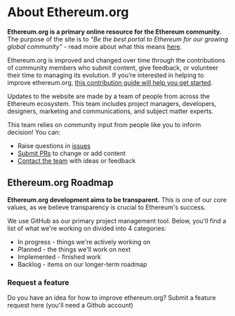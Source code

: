 # About Ethereum.org

<strong>Ethereum.org is a primary online resource for the Ethereum community.</strong> The purpose of the site is to _“Be the best portal to Ethereum for our growing global community"_ - read more about what this means [here](https://github.com/ethereum/ethereum-org-website/blob/dev/purpose.md).

Ethereum.org is improved and changed over time through the contributions of community members who submit content, give feedback, or volunteer their time to managing its evolution. If you’re interested in helping to improve ethereum.org, [this contribution guide will help you get started](https://github.com/ethereum/ethereum-org-website).

Updates to the website are made by a team of people from across the Ethereum ecosystem. This team includes project managers, developers, designers, marketing and communications, and subject matter experts. 

This team relies on community input from people like you to inform decision! You can: 

- Raise questions in [issues](https://github.com/ethereum/ethereum-org-website/issues)
- [Submit PRs](https://github.com/ethereum/ethereum-org-website/pulls) to change or add content
- [Contact the team](https://twitter.com/ethdotorg) with ideas or feedback

## Ethereum.org Roadmap

<strong>Ethereum.org development aims to be transparent.</strong> This is one of our core values, as we believe transparency is crucial to Ethereum's success.

We use GitHub as our primary project management tool. Below, you'll find a list of what we're working on divided into 4 categories: 

- In progress - things we're actively working on
- Planned - the things we'll work on next
- Implemented - finished work
- Backlog - items on our longer-term roadmap

### Request a feature

<!-- TODO button -->

Do you have an idea for how to improve ethereum.org? Submit a feature request here (you'll need a Github account)

<Roadmap />
